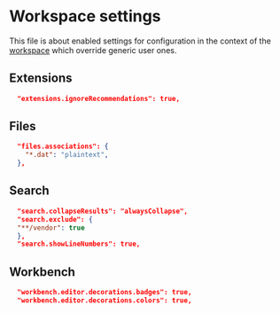# Workspace settings

This file is about enabled settings for configuration in the context of the [workspace](https://code.visualstudio.com/docs/editor/workspaces#_workspace-settings) which override generic user ones.

## Extensions

```json
  "extensions.ignoreRecommendations": true,
```

## Files

```json
  "files.associations": {
    "*.dat": "plaintext",
  },
```

## Search

```json
  "search.collapseResults": "alwaysCollapse",
  "search.exclude": {
  "**/vendor": true
  },
  "search.showLineNumbers": true,
```

## Workbench

```json
  "workbench.editor.decorations.badges": true,
  "workbench.editor.decorations.colors": true,
```
